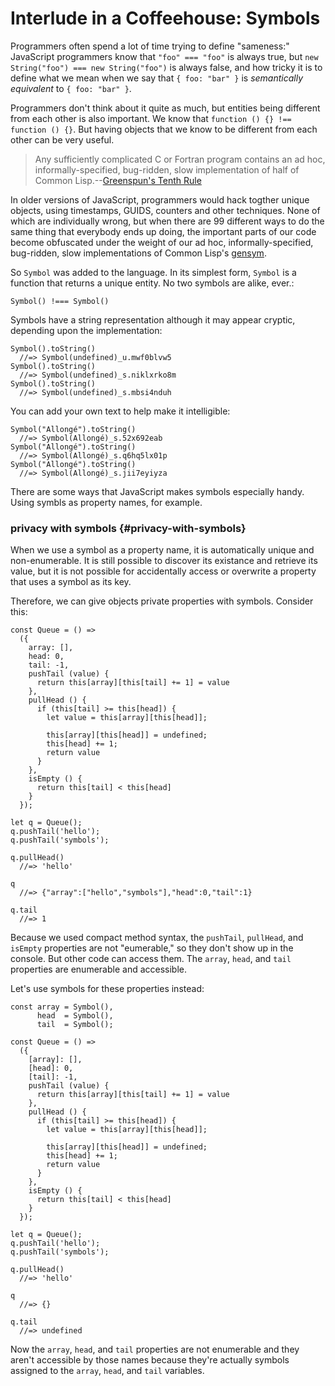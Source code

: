# Interlude in a Coffeehouse: Symbols

Programmers often spend a lot of time trying to define "sameness:" JavaScript programmers know that `"foo" === "foo"` is always true, but `new String("foo") === new String("foo")` is always false, and how tricky it is to define what we mean when we say that `{ foo: "bar" }` is *semantically equivalent* to `{ foo: "bar" }`.

Programmers don't think about it quite as much, but entities being different from each other is also important. We know that `function () {} !== function () {}`. But having objects that we know to be different from each other can be very useful.

> Any sufficiently complicated C or Fortran program contains an ad hoc, informally-specified, bug-ridden, slow implementation of half of Common Lisp.--[Greenspun's Tenth Rule](https://en.wikipedia.org/wiki/Greenspun's_tenth_rule)

In older versions of JavaScript, programmers would hack togther unique objects, using timestamps, GUIDS, counters and other techniques. None of which are individually wrong, but when there are 99 different ways to do the same thing that everybody ends up doing, the important parts of our code become obfuscated under the weight of our ad hoc, informally-specified, bug-ridden, slow implementations of Common Lisp's [gensym](http://www.lispdoc.com/?q=gensym).

So `Symbol` was added to the language. In its simplest form, `Symbol` is a function that returns a unique entity. No two symbols are alike, ever.:

~~~~~~~~
Symbol() !=== Symbol()
~~~~~~~~

Symbols have a string representation although it may appear cryptic, depending upon the implementation:

~~~~~~~~
Symbol().toString()
  //=> Symbol(undefined)_u.mwf0blvw5
Symbol().toString()
  //=> Symbol(undefined)_s.niklxrko8m
Symbol().toString()
  //=> Symbol(undefined)_s.mbsi4nduh
~~~~~~~~

You can add your own text to help make it intelligible:

~~~~~~~~
Symbol("Allongé").toString()
  //=> Symbol(Allongé)_s.52x692eab
Symbol("Allongé").toString()
  //=> Symbol(Allongé)_s.q6hq5lx01p
Symbol("Allongé").toString()
  //=> Symbol(Allongé)_s.jii7eyiyza
~~~~~~~~

There are some ways that JavaScript makes symbols especially handy. Using symbls as property names, for example.

### privacy with symbols {#privacy-with-symbols}

When we use a symbol as a property name, it is automatically unique and non-enumerable. It is still possible to discover its existance and retrieve its value, but it is not possible for accidentally access or overwrite a property that uses a symbol as its key.

Therefore, we can give objects private properties with symbols. Consider this:

~~~~~~~~
const Queue = () =>
  ({
    array: [], 
    head: 0, 
    tail: -1,
    pushTail (value) {
      return this[array][this[tail] += 1] = value
    },
    pullHead () {
      if (this[tail] >= this[head]) {
        let value = this[array][this[head]];
        
        this[array][this[head]] = undefined;
        this[head] += 1;
        return value
      }
    },
    isEmpty () {
      return this[tail] < this[head]
    }
  });

let q = Queue();
q.pushTail('hello');
q.pushTail('symbols');

q.pullHead()
  //=> 'hello'
  
q
  //=> {"array":["hello","symbols"],"head":0,"tail":1}
  
q.tail
  //=> 1
~~~~~~~~

Because we used compact method syntax, the `pushTail`, `pullHead`, and `isEmpty` properties are not "eumerable," so they don't show up in the console. But other code can access them. The `array`, `head`, and `tail` properties are enumerable and accessible.

Let's use symbols for these properties instead:

~~~~~~~~
const array = Symbol(),
      head  = Symbol(),
      tail  = Symbol();
      
const Queue = () =>
  ({
    [array]: [], 
    [head]: 0, 
    [tail]: -1,
    pushTail (value) {
      return this[array][this[tail] += 1] = value
    },
    pullHead () {
      if (this[tail] >= this[head]) {
        let value = this[array][this[head]];
        
        this[array][this[head]] = undefined;
        this[head] += 1;
        return value
      }
    },
    isEmpty () {
      return this[tail] < this[head]
    }
  });

let q = Queue();
q.pushTail('hello');
q.pushTail('symbols');

q.pullHead()
  //=> 'hello'
  
q
  //=> {}
  
q.tail
  //=> undefined
~~~~~~~~

Now the `array`, `head`, and `tail` properties are not enumerable and they aren't accessible by those names because they're actually symbols assigned to the `array`, `head`, and `tail` variables.
